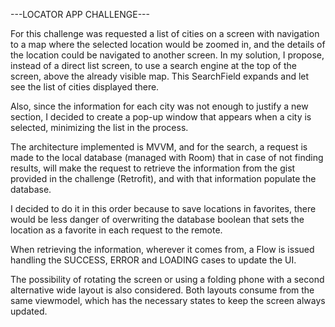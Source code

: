 ---LOCATOR APP CHALLENGE---

For this challenge was requested a list of cities on a screen with navigation to a map where the selected location would be zoomed in, and the details of the location could be navigated to another screen.
In my solution, I propose, instead of a direct list screen, to use a search engine at the top of the screen, above the already visible map. This SearchField expands and let see the list of cities displayed there.

Also, since the information for each city was not enough to justify a new section, I decided to create a pop-up window that appears when a city is selected, minimizing the list in the process.

The architecture implemented is MVVM, and for the search, a request is made to the local database (managed with Room) that in case of not finding results, will make the request to retrieve the information from the gist provided in the challenge (Retrofit), and with that information populate the database.

I decided to do it in this order because to save locations in favorites, there would be less danger of overwriting the database boolean that sets the location as a favorite in each request to the remote.

When retrieving the information, wherever it comes from, a Flow is issued handling the SUCCESS, ERROR and LOADING cases to update the UI.

The possibility of rotating the screen or using a folding phone with a second alternative wide layout is also considered. Both layouts consume from the same viewmodel, which has the necessary states to keep the screen always updated.
